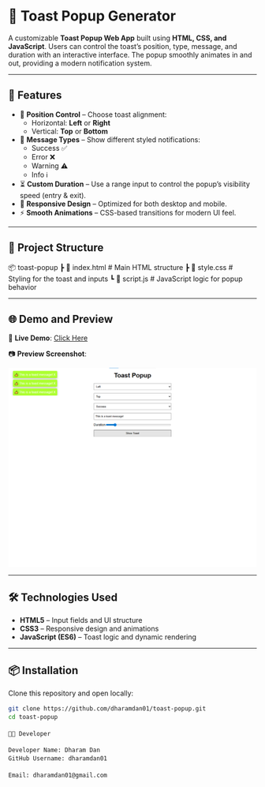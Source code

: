 # 🍞 Toast Popup Generator

A customizable **Toast Popup Web App** built using **HTML, CSS, and JavaScript**. Users can control the toast’s position, type, message, and duration with an interactive interface. The popup smoothly animates in and out, providing a modern notification system.

---

## 🚀 Features
- 🎯 **Position Control** – Choose toast alignment:
  - Horizontal: **Left** or **Right**  
  - Vertical: **Top** or **Bottom**
- 📝 **Message Types** – Show different styled notifications:
  - Success ✅  
  - Error ❌  
  - Warning ⚠️  
  - Info ℹ️  
- ⏳ **Custom Duration** – Use a range input to control the popup’s visibility speed (entry & exit).  
- 📱 **Responsive Design** – Optimized for both desktop and mobile.  
- ⚡ **Smooth Animations** – CSS-based transitions for modern UI feel.  

---

## 📂 Project Structure
📦 toast-popup
┣ 📜 index.html # Main HTML structure
┣ 📜 style.css # Styling for the toast and inputs
┗ 📜 script.js # JavaScript logic for popup behavior


---

## 🌐 Demo and Preview
🔗 **Live Demo**: [Click Here](https://toast-popup-javascript.netlify.app/) 

📷 **Preview Screenshot**:  

![Preview](/assests/project-demo.png)

---

## 🛠️ Technologies Used
- **HTML5** – Input fields and UI structure  
- **CSS3** – Responsive design and animations  
- **JavaScript (ES6)** – Toast logic and dynamic rendering  

---

## 📦 Installation
Clone this repository and open locally:

```bash
git clone https://github.com/dharamdan01/toast-popup.git
cd toast-popup

👨‍💻 Developer

Developer Name: Dharam Dan
GitHub Username: dharamdan01

Email: dharamdan01@gmail.com